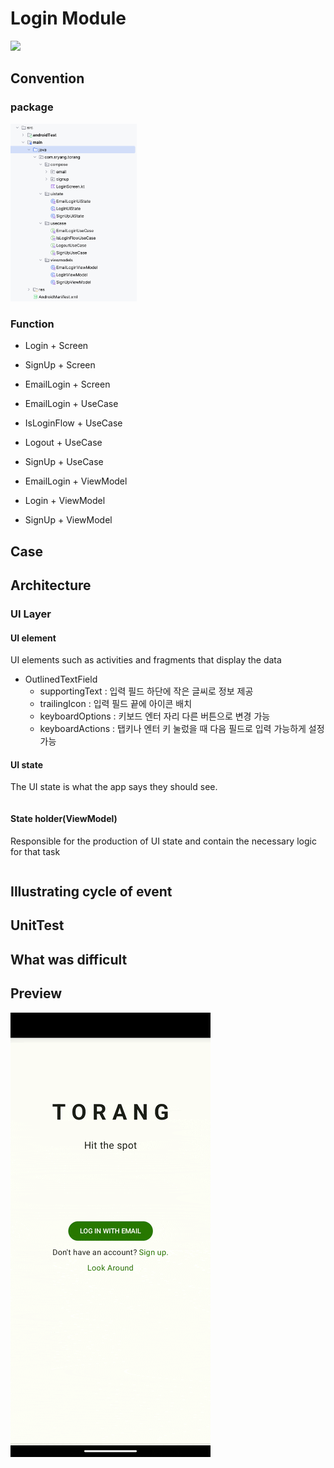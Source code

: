 # Login Module

<img src="screenshots/screen.png"/>

## Convention
### package
<img src="screenshots/package.png" width="40%" height="40%"/>

### Function
- Login + Screen
- SignUp + Screen
- EmailLogin + Screen

- EmailLogin + UseCase
- IsLoginFlow + UseCase
- Logout + UseCase
- SignUp + UseCase

- EmailLogin + ViewModel
- Login + ViewModel
- SignUp + ViewModel

## Case


## Architecture
### UI Layer
#### UI element
UI elements such as activities and fragments that display the data
- OutlinedTextField
  - supportingText : 입력 필드 하단에 작은 글씨로 정보 제공
  - trailingIcon : 입력 필드 끝에 아이콘 배치
  - keyboardOptions : 키보드 엔터 자리 다른 버튼으로 변경 가능
  - keyboardActions : 탭키나 엔터 키 눌렀을 때 다음 필드로 입력 가능하게 설정 가능
#### UI state
The UI state is what the app says they should see.
```
```
#### State holder(ViewModel)
Responsible for the production of UI state and contain the necessary logic for that task
```
```

## Illustrating cycle of event


## UnitTest



## What was difficult


## Preview
<img src="screenshots/preview.gif" />